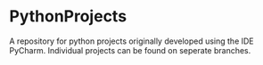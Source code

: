 # PythonProjects
A repository for python projects originally developed using the IDE PyCharm.
Individual projects can be found on seperate branches.

